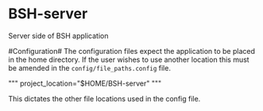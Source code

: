 # BSH-server
Server side of BSH application

#Configuration#
The configuration files expect the application to be placed in the home directory. If the user wishes to use another location this must be amended in the `config/file_paths.config` file.

"""
project_location="$HOME/BSH-server"
"""

This dictates the other file locations used in the config file.
